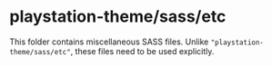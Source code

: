 # playstation-theme/sass/etc

This folder contains miscellaneous SASS files. Unlike `"playstation-theme/sass/etc"`, these files
need to be used explicitly.
